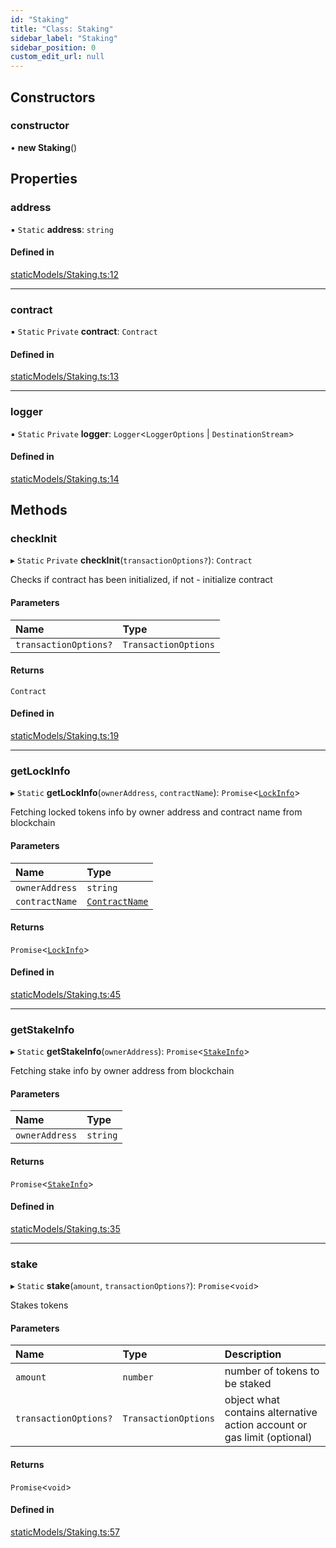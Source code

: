 ```yaml
---
id: "Staking"
title: "Class: Staking"
sidebar_label: "Staking"
sidebar_position: 0
custom_edit_url: null
---
```


## Constructors

### constructor

• **new Staking**()

## Properties

### address

▪ `Static` **address**: `string`

#### Defined in

[staticModels/Staking.ts:12](https://github.com/Super-Protocol/sp-sdk-js/blob/7d2af19/src/staticModels/Staking.ts#L12)

___

### contract

▪ `Static` `Private` **contract**: `Contract`

#### Defined in

[staticModels/Staking.ts:13](https://github.com/Super-Protocol/sp-sdk-js/blob/7d2af19/src/staticModels/Staking.ts#L13)

___

### logger

▪ `Static` `Private` **logger**: `Logger`<`LoggerOptions` \| `DestinationStream`\>

#### Defined in

[staticModels/Staking.ts:14](https://github.com/Super-Protocol/sp-sdk-js/blob/7d2af19/src/staticModels/Staking.ts#L14)

## Methods

### checkInit

▸ `Static` `Private` **checkInit**(`transactionOptions?`): `Contract`

Checks if contract has been initialized, if not - initialize contract

#### Parameters

| Name | Type |
| :------ | :------ |
| `transactionOptions?` | `TransactionOptions` |

#### Returns

`Contract`

#### Defined in

[staticModels/Staking.ts:19](https://github.com/Super-Protocol/sp-sdk-js/blob/7d2af19/src/staticModels/Staking.ts#L19)

___

### getLockInfo

▸ `Static` **getLockInfo**(`ownerAddress`, `contractName`): `Promise`<[`LockInfo`](../modules.md#lockinfo)\>

Fetching locked tokens info by owner address and contract name from blockchain

#### Parameters

| Name | Type |
| :------ | :------ |
| `ownerAddress` | `string` |
| `contractName` | [`ContractName`](../enums/ContractName.md) |

#### Returns

`Promise`<[`LockInfo`](../modules.md#lockinfo)\>

#### Defined in

[staticModels/Staking.ts:45](https://github.com/Super-Protocol/sp-sdk-js/blob/0eeb728/src/staticModels/Staking.ts#L45)

___

### getStakeInfo

▸ `Static` **getStakeInfo**(`ownerAddress`): `Promise`<[`StakeInfo`](../modules.md#stakeinfo)\>

Fetching stake info by owner address from blockchain

#### Parameters

| Name | Type |
| :------ | :------ |
| `ownerAddress` | `string` |

#### Returns

`Promise`<[`StakeInfo`](../modules.md#stakeinfo)\>

#### Defined in

[staticModels/Staking.ts:35](https://github.com/Super-Protocol/sp-sdk-js/blob/0eeb728/src/staticModels/Staking.ts#L35)

___

### stake

▸ `Static` **stake**(`amount`, `transactionOptions?`): `Promise`<`void`\>

Stakes tokens

#### Parameters

| Name | Type | Description |
| :------ | :------ | :------ |
| `amount` | `number` | number of tokens to be staked |
| `transactionOptions?` | `TransactionOptions` | object what contains alternative action account or gas limit (optional) |

#### Returns

`Promise`<`void`\>

#### Defined in

[staticModels/Staking.ts:57](https://github.com/Super-Protocol/sp-sdk-js/blob/0eeb728/src/staticModels/Staking.ts#L57)
